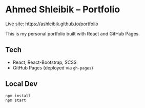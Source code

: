 # Ahmed Shleibik – Portfolio

Live site: https://ashleibik.github.io/portfolio

This is my personal portfolio built with React and GitHub Pages.

## Tech
- React, React-Bootstrap, SCSS
- GitHub Pages (deployed via `gh-pages`)

## Local Dev
```bash
npm install
npm start

